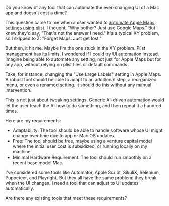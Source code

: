 Do you know of any tool that can automate the ever-changing UI of a Mac app and doesn't cost a dime?

This question came to me when a user wanted to [automate Apple Maps settings using plist](https://github.com/8ta4/plist/issues/24#issuecomment-1931474720). I thought, "Why bother? Just use Google Maps." But I knew they'd say, "That's not the answer I need." It's a typical XY problem, so I skipped to Z: "Forget Maps. Just get lost."

But then, it hit me. Maybe I'm the one stuck in the XY problem. Plist management has its limits. I wondered if I could try UI automation instead. Imagine being able to automate any setting, not just for Apple Maps but for any app, without relying on plist files or default commands.

Take, for instance, changing the "Use Large Labels" setting in Apple Maps. A robust tool should be able to adapt to an additional step, a reorganized menu, or even a renamed setting. It should do this without any manual intervention.

This is not just about tweaking settings. Generic AI-driven automation would let the user teach the AI how to do something, and then repeat it a hundred times.

Here are my requirements:

- Adaptability: The tool should be able to handle software whose UI might change over time due to app or Mac OS updates.
- Free: The tool should be free, maybe using a venture capital model where the initial user cost is subsidized, or running locally on my machine.
- Minimal Hardware Requirement: The tool should run smoothly on a recent base model Mac.

I've considered some tools like Automator, Apple Script, SikuliX, Selenium, Puppeteer, and Playright. But they all have the same problem: they break when the UI changes. I need a tool that can adjust to UI updates automatically.

Are there any existing tools that meet these requirements?
